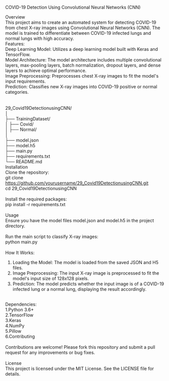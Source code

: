 COVID-19 Detection Using Convolutional Neural Networks (CNN) </br>

Overview</br>
This project aims to create an automated system for detecting COVID-19 from chest X-ray images using Convolutional Neural Networks (CNN). The model is trained to differentiate between COVID-19 infected lungs and normal lungs with high accuracy.
</br>
Features: </br>
Deep Learning Model: Utilizes a deep learning model built with Keras and TensorFlow. </br>
Model Architecture: The model architecture includes multiple convolutional layers, max-pooling layers, batch normalization, dropout layers, and dense layers to achieve optimal performance. </br>
Image Preprocessing: Preprocesses chest X-ray images to fit the model's input requirements. </br>
Prediction: Classifies new X-ray images into COVID-19 positive or normal categories. </br>
</br>
</br>
29_Covid19DetectionusingCNN/</br>
│</br>
├── TrainingDataset/</br>
│   ├── Covid/</br>
│   ├── Normal/</br>
│</br>
├── model.json</br>
├── model.h5</br>
├── main.py</br>
├── requirements.txt</br>
└── README.md</br>
Installation</br>
Clone the repository:</br>
git clone https://github.com/yourusername/29_Covid19DetectionusingCNN.git</br>
cd 29_Covid19DetectionusingCNN</br>
</br>
Install the required packages:</br>
pip install -r requirements.txt</br>
</br>
Usage</br>
Ensure you have the model files model.json and model.h5 in the project directory.</br>
</br>
Run the main script to classify X-ray images:</br>
python main.py</br>
</br>
How It Works:</br>
1. Loading the Model: The model is loaded from the saved JSON and H5 files.</br>
2. Image Preprocessing: The input X-ray image is preprocessed to fit the model's input size of 128x128 pixels.</br>
3. Prediction: The model predicts whether the input image is of a COVID-19 infected lung or a normal lung, displaying the result accordingly.</br>
</br>
Dependencies:</br>
1.Python 3.6+</br>
2.TensorFlow</br>
3.Keras</br>
4.NumPy</br>
5.Pillow</br>
6.Contributing</br>
</br>
Contributions are welcome! Please fork this repository and submit a pull request for any improvements or bug fixes.</br>
</br>
License</br>
This project is licensed under the MIT License. See the LICENSE file for details.</br>

